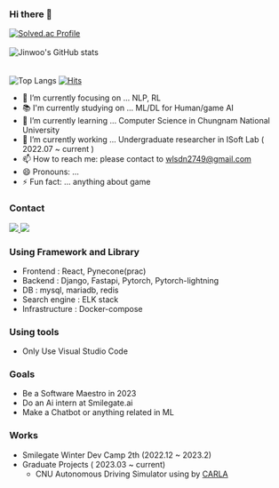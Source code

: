 ### Hi there 👋


[![Solved.ac Profile](http://mazassumnida.wtf/api/v2/generate_badge?boj=wlsdn2749)](https://solved.ac/wlsdn2749/)
<br>
</br>
![Jinwoo's GitHub stats](https://github-readme-stats.vercel.app/api?username=wlsdn2749&show_icons=true&theme=highcontrast)  
<br>
</br>
![Top Langs](https://github-readme-stats.vercel.app/api/top-langs/?username=wlsdn2749&layout=compact&theme=tokyonight)
[![Hits](https://hits.seeyoufarm.com/api/count/incr/badge.svg?url=https%3A%2F%2Fgithub.com%2Fwlsdn2749hit-counter&count_bg=%2379C83D&title_bg=%23555555&icon=&icon_color=%23E7E7E7&title=hits&edge_flat=false)](https://hits.seeyoufarm.com)

- 🔭 I’m currently focusing on ... NLP, RL
- 📚 I'm currently studying on ... ML/DL for Human/game AI
- 🌱 I’m currently learning ... Computer Science in Chungnam National University 
- 👋 I’m currently working ... Undergraduate researcher in ISoft Lab ( 2022.07 ~ current )
- 📫 How to reach me: please contact to wlsdn2749@gmail.com
- 😄 Pronouns: ...
- ⚡ Fun fact: ... anything about game  


### Contact
<a href="https://www.linkedin.com/in/%EC%A7%84%EC%9A%B0-%EC%A0%95-303188250/">
  <img src="https://img.shields.io/badge/LinkedIn-0077B5?style=for-the-badge&logo=linkedin&logoColor=white"></img>
</a>
<a href="mailto:wlsdn2749@gmail.com">
  <img src="https://img.shields.io/badge/Gmail-D14836?style=for-the-badge&logo=gmail&logoColor=white"></img>
</a>

### Using Framework and Library
- Frontend : React, Pynecone(prac)
- Backend : Django, Fastapi, Pytorch, Pytorch-lightning
- DB : mysql, mariadb, redis
- Search engine : ELK stack
- Infrastructure : Docker-compose


### Using tools
- Only Use Visual Studio Code

### Goals
- Be a Software Maestro in 2023
- Do an Ai intern at Smilegate.ai
- Make a Chatbot or anything related in ML 

### Works
- Smilegate Winter Dev Camp 2th (2022.12 ~ 2023.2)
- Graduate Projects ( 2023.03 ~ current)
  - CNU Autonomous Driving Simulator using by [CARLA](https://carla.org/)


